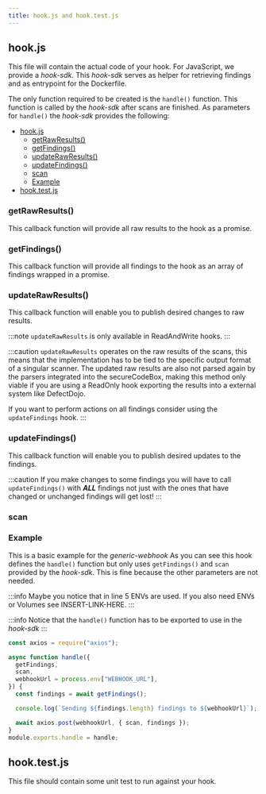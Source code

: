 ```yaml
---
title: hook.js and hook.test.js
---
```


## hook.js

This file will contain the actual code of your hook.
For JavaScript, we provide a *hook-sdk*.
This *hook-sdk* serves as helper for retrieving findings and as entrypoint for the Dockerfile.

The only function required to be created is the `handle()` function.
This function is called by the *hook-sdk* after scans are finished.
As parameters for `handle()` the *hook-sdk* provides the following:
- [hook.js](#hookjs)
  - [getRawResults()](#getrawresults)
  - [getFindings()](#getfindings)
  - [updateRawResults()](#updaterawresults)
  - [updateFindings()](#updatefindings)
  - [scan](#scan)
  - [Example](#example)
- [hook.test.js](#hooktestjs)

### getRawResults()

This callback function will provide all raw results to the hook as a promise.

### getFindings()

This callback function will provide all findings to the hook as an array of findings wrapped in a promise.

### updateRawResults()

This callback function will enable you to publish desired changes to raw results.

:::note
`updateRawResults` is only available in ReadAndWrite hooks.
:::

:::caution
`updateRawResults` operates on the raw results of the scans, this means that the implementation has to be tied to the specific output format of a singular scanner. The updated raw results are also not parsed again by the parsers integrated into the secureCodeBox, making this method only viable if you are using a ReadOnly hook exporting the results into a external system like DefectDojo.

If you want to perform actions on all findings consider using the `updateFindings` hook.
:::

### updateFindings()

This callback function will enable you to publish desired updates to the findings.

:::caution
If you make changes to some findings you will have to call `updateFindings()` with ***ALL*** findings not just with the ones that have changed or unchanged findings will get lost!
:::

### scan

### Example

This is a basic example for the *generic-webhook*
As you can see this hook defines the `handle()` function but only uses `getFindings()` and `scan` provided by the *hook-sdk*.
This is fine because the other parameters are not needed.

:::info
Maybe you notice that in line 5 ENVs are used.
If you also need ENVs or Volumes see INSERT-LINK-HERE.
:::

:::info
Notice that the `handle()` function has to be exported to use in the *hook-sdk*
:::

```js
const axios = require("axios");

async function handle({
  getFindings,
  scan,
  webhookUrl = process.env["WEBHOOK_URL"],
}) {
  const findings = await getFindings();

  console.log(`Sending ${findings.length} findings to ${webhookUrl}`);

  await axios.post(webhookUrl, { scan, findings });
}
module.exports.handle = handle;
```

## hook.test.js

This file should contain some unit test to run against your hook.
